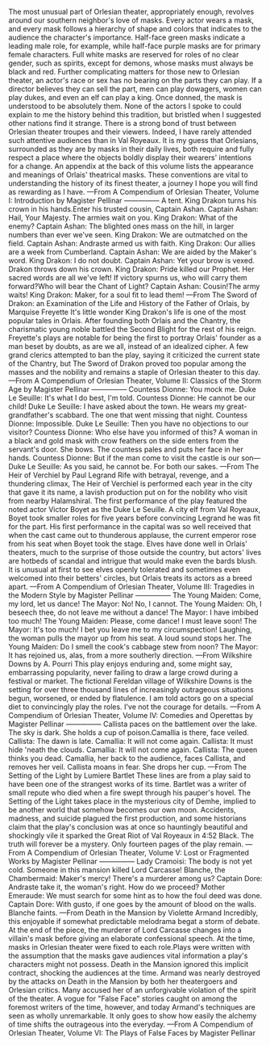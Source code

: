 The most unusual part of Orlesian theater, appropriately enough, revolves around our southern neighbor's love of masks. Every actor wears a mask, and every mask follows a hierarchy of shape and colors that indicates to the audience the character's importance. Half-face green masks indicate a leading male role, for example, while half-face purple masks are for primary female characters. Full white masks are reserved for roles of no clear gender, such as spirits, except for demons, whose masks must always be black and red. Further complicating matters for those new to Orlesian theater, an actor's race or sex has no bearing on the parts they can play.
If a director believes they can sell the part, men can play dowagers, women can play dukes, and even an elf can play a king. Once donned, the mask is understood to be absolutely them. None of the actors I spoke to could explain to me the history behind this tradition, but bristled when I suggested other nations find it strange. There is a strong bond of trust between Orlesian theater troupes and their viewers. Indeed, I have rarely attended such attentive audiences than in Val Royeaux. It is my guess that Orlesians, surrounded as they are by masks in their daily lives, both require and fully respect a place where the objects boldly display their wearers' intentions for a change.
An appendix at the back of this volume lists the appearance and meanings of Orlais' theatrical masks. These conventions are vital to understanding the history of its finest theater, a journey I hope you will find as rewarding as I have.
—From A Compendium of Orlesian Theater, Volume I: Introduction by Magister Pellinar
—————
A tent. King Drakon turns his crown in his hands.Enter his trusted cousin, Captain Ashan.
Captain Ashan: Hail, Your Majesty. The armies wait on you.
King Drakon: What of the enemy?
Captain Ashan: The blighted ones mass on the hill, in larger numbers than ever we've seen.
King Drakon: We are outmatched on the field.
Captain Ashan: Andraste armed us with faith.
King Drakon: Our allies are a week from Cumberland.
Captain Ashan: We are aided by the Maker's word.
King Drakon: I do not doubt.
Captain Ashan: Yet your brow is vexed.
Drakon throws down his crown.
King Drakon: Pride killed our Prophet. Her sacred words are all we've left! If victory spurns us, who will carry them forward?Who will bear the Chant of Light?
Captain Ashan: Cousin!The army waits!
King Drakon: Maker, for a soul fit to lead them!
—From The Sword of Drakon: an Examination of the Life and History of the Father of Orlais, by Marquise Freyette
It's little wonder King Drakon's life is one of the most popular tales in Orlais. After founding both Orlais and the Chantry, the charismatic young noble battled the Second Blight for the rest of his reign. Freyette's plays are notable for being the first to portray Orlais' founder as a man beset by doubts, as are we all, instead of an idealized cipher. A few grand clerics attempted to ban the play, saying it criticized the current state of the Chantry, but The Sword of Drakon proved too popular among the masses and the nobility and remains a staple of Orlesian theater to this day.
—From A Compendium of Orlesian Theater, Volume II: Classics of the Storm Age by Magister Pellinar
—————
Countess Dionne: You mock me.
Duke Le Seuille: It's what I do best, I'm told.
Countess Dionne: He cannot be our child!
Duke Le Seuille: I have asked about the town. He wears my great-grandfather's scabbard. The one that went missing that night.
Countess Dionne: Impossible.
Duke Le Seuille: Then you have no objections to our visitor?
Countess Dionne: Who else have you informed of this?
A woman in a black and gold mask with crow feathers on the side enters from the servant's door. She bows. The countess pales and puts her face in her hands.
Countess Dionne: But if the man come to visit the castle is our son—
Duke Le Seuille: As you said, he cannot be. For both our sakes.
—From The Heir of Verchiel by Paul Legrand
Rife with betrayal, revenge, and a thundering climax, The Heir of Verchiel is performed each year in the city that gave it its name, a lavish production put on for the nobility who visit from nearby Halamshiral. The first performance of the play featured the noted actor Victor Boyet as the Duke Le Seuille. A city elf from Val Royeaux, Boyet took smaller roles for five years before convincing Legrand he was fit for the part. His first performance in the capital was so well received that when the cast came out to thunderous applause, the current emperor rose from his seat when Boyet took the stage.
Elves have done well in Orlais' theaters, much to the surprise of those outside the country, but actors' lives are hotbeds of scandal and intrigue that would make even the bards blush. It is unusual at first to see elves openly tolerated and sometimes even welcomed into their betters' circles, but Orlais treats its actors as a breed apart.
—From A Compendium of Orlesian Theater, Volume III: Tragedies in the Modern Style by Magister Pellinar
—————
The Young Maiden: Come, my lord, let us dance!
The Mayor: No! No, I cannot.
The Young Maiden: Oh, I beseech thee, do not leave me without a dance!
The Mayor: I have imbibed too much!
The Young Maiden: Please, come dance! I must leave soon!
The Mayor: It's too much! I bet you leave me to my circumspection!
Laughing, the woman pulls the mayor up from his seat. A loud sound stops her.
The Young Maiden: Do I smell the cook's cabbage stew from noon?
The Mayor: It has rejoined us, alas, from a more southerly direction.
—From Wilkshire Downs by A. Pourri
This play enjoys enduring and, some might say, embarrassing popularity, never failing to draw a large crowd during a festival or market. The fictional Fereldan village of Wilkshire Downs is the setting for over three thousand lines of increasingly outrageous situations begun, worsened, or ended by flatulence.
I am told actors go on a special diet to convincingly play the roles. I've not the courage for details.
—From A Compendium of Orlesian Theater, Volume IV: Comedies and Operettas by Magister Pellinar
—————
Callista paces on the battlement over the lake. The sky is dark. She holds a cup of poison.Camallia is there, face veiled.
Callista: The dawn is late.
Camallia: It will not come again.
Callista: It must hide 'neath the clouds.
Camallia: It will not come again.
Callista: The queen thinks you dead.
Camallia, her back to the audience, faces Callista, and removes her veil.
Callista moans in fear. She drops her cup.
—From The Setting of the Light by Lumiere Bartlet
These lines are from a play said to have been one of the strangest works of its time. Bartlet was a writer of small repute who died when a fire swept through his pauper's hovel. The Setting of the Light takes place in the mysterious city of Demhe, implied to be another world that somehow becomes our own moon. Accidents, madness, and suicide plagued the first production, and some historians claim that the play's conclusion was at once so hauntingly beautiful and shockingly vile it sparked the Great Riot of Val Royeaux in 4:52 Black.
The truth will forever be a mystery. Only fourteen pages of the play remain.
—From A Compendium of Orlesian Theater, Volume V: Lost or Fragmented Works by Magister Pellinar
—————
Lady Cramoisi: The body is not yet cold. Someone in this mansion killed Lord Carcasse!
Blanche, the Chambermaid: Maker's mercy! There's a murderer among us?
Captain Dore: Andraste take it, the woman's right. How do we proceed?
Mother Emeraude: We must search for some hint as to how the foul deed was done.
Captain Dore: With gusto, if one goes by the amount of blood on the walls.
Blanche faints.
—From Death in the Mansion by Violette Armand
Incredibly, this enjoyable if somewhat predictable melodrama begat a storm of debate. At the end of the piece, the murderer of Lord Carcasse changes into a villain's mask before giving an elaborate confessional speech. At the time, masks in Orlesian theater were fixed to each role.Plays were written with the assumption that the masks gave audiences vital information a play's characters might not possess. Death in the Mansion ignored this implicit contract, shocking the audiences at the time.
Armand was nearly destroyed by the attacks on Death in the Mansion by both her theatergoers and Orlesian critics. Many accused her of an unforgivable violation of the spirit of the theater. A vogue for "False Face" stories caught on among the foremost writers of the time, however, and today Armand's techniques are seen as wholly unremarkable. It only goes to show how easily the alchemy of time shifts the outrageous into the everyday.
—From A Compendium of Orlesian Theater, Volume VI: The Plays of False Faces by Magister Pellinar
